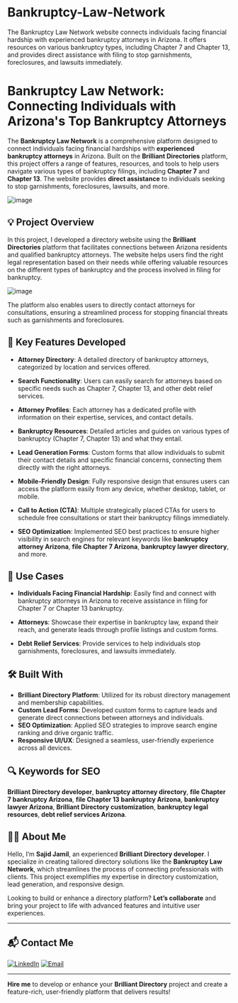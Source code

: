 # Bankruptcy-Law-Network
The Bankruptcy Law Network website connects individuals facing financial hardship with experienced bankruptcy attorneys in Arizona. It offers resources on various bankruptcy types, including Chapter 7 and Chapter 13, and provides direct assistance with filing to stop garnishments, foreclosures, and lawsuits immediately.
# Bankruptcy Law Network: Connecting Individuals with Arizona's Top Bankruptcy Attorneys

The **Bankruptcy Law Network** is a comprehensive platform designed to connect individuals facing financial hardships with **experienced bankruptcy attorneys** in Arizona. Built on the **Brilliant Directories** platform, this project offers a range of features, resources, and tools to help users navigate various types of bankruptcy filings, including **Chapter 7** and **Chapter 13**. The website provides **direct assistance** to individuals seeking to stop garnishments, foreclosures, lawsuits, and more.

![image](https://github.com/user-attachments/assets/7f3827e7-99ce-4b00-85d3-9b4ebdfd3686)

## 💡 Project Overview

In this project, I developed a directory website using the **Brilliant Directories** platform that facilitates connections between Arizona residents and qualified bankruptcy attorneys. The website helps users find the right legal representation based on their needs while offering valuable resources on the different types of bankruptcy and the process involved in filing for bankruptcy.

![image](https://github.com/user-attachments/assets/c2787cba-5480-49b8-9269-fb4ef4b699cd)

The platform also enables users to directly contact attorneys for consultations, ensuring a streamlined process for stopping financial threats such as garnishments and foreclosures.

## 🚀 Key Features Developed

- **Attorney Directory**: A detailed directory of bankruptcy attorneys, categorized by location and services offered.
  
- **Search Functionality**: Users can easily search for attorneys based on specific needs such as Chapter 7, Chapter 13, and other debt relief services.

- **Attorney Profiles**: Each attorney has a dedicated profile with information on their expertise, services, and contact details.

- **Bankruptcy Resources**: Detailed articles and guides on various types of bankruptcy (Chapter 7, Chapter 13) and what they entail.

- **Lead Generation Forms**: Custom forms that allow individuals to submit their contact details and specific financial concerns, connecting them directly with the right attorneys.

- **Mobile-Friendly Design**: Fully responsive design that ensures users can access the platform easily from any device, whether desktop, tablet, or mobile.

- **Call to Action (CTA)**: Multiple strategically placed CTAs for users to schedule free consultations or start their bankruptcy filings immediately.

- **SEO Optimization**: Implemented SEO best practices to ensure higher visibility in search engines for relevant keywords like **bankruptcy attorney Arizona**, **file Chapter 7 Arizona**, **bankruptcy lawyer directory**, and more.

## 💼 Use Cases

- **Individuals Facing Financial Hardship**: Easily find and connect with bankruptcy attorneys in Arizona to receive assistance in filing for Chapter 7 or Chapter 13 bankruptcy.
  
- **Attorneys**: Showcase their expertise in bankruptcy law, expand their reach, and generate leads through profile listings and custom forms.

- **Debt Relief Services**: Provide services to help individuals stop garnishments, foreclosures, and lawsuits immediately.

## 🛠️ Built With

- **Brilliant Directory Platform**: Utilized for its robust directory management and membership capabilities.
- **Custom Lead Forms**: Developed custom forms to capture leads and generate direct connections between attorneys and individuals.
- **SEO Optimization**: Applied SEO strategies to improve search engine ranking and drive organic traffic.
- **Responsive UI/UX**: Designed a seamless, user-friendly experience across all devices.

## 🔍 Keywords for SEO

**Brilliant Directory developer**, **bankruptcy attorney directory**, **file Chapter 7 bankruptcy Arizona**, **file Chapter 13 bankruptcy Arizona**, **bankruptcy lawyer Arizona**, **Brilliant Directory customization**, **bankruptcy legal resources**, **debt relief services Arizona**.

## 👨‍💻 About Me

Hello, I’m **Sajid Jamil**, an experienced **Brilliant Directory developer**. I specialize in creating tailored directory solutions like the **Bankruptcy Law Network**, which streamlines the process of connecting professionals with clients. This project exemplifies my expertise in directory customization, lead generation, and responsive design.

Looking to build or enhance a directory platform? **Let’s collaborate** and bring your project to life with advanced features and intuitive user experiences.

---

## 📬 Contact Me

[![LinkedIn](https://img.shields.io/badge/LinkedIn-Connect-blue?style=for-the-badge&logo=linkedin)](https://www.linkedin.com/in/sajid-jameel-721256178/)
[![Email](https://img.shields.io/badge/Email-Contact%20Me-orange?style=for-the-badge&logo=gmail)](mailto:sajidjamil.met@gmail.com)

---

**Hire me** to develop or enhance your **Brilliant Directory** project and create a feature-rich, user-friendly platform that delivers results!
